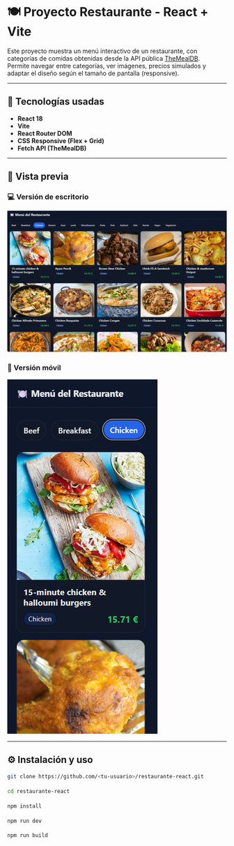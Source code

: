# 🍽️ Proyecto Restaurante - React + Vite

Este proyecto muestra un menú interactivo de un restaurante, con categorías de comidas obtenidas desde la API pública [TheMealDB](https://www.themealdb.com/).  
Permite navegar entre categorías, ver imágenes, precios simulados y adaptar el diseño según el tamaño de pantalla (responsive).

---

## 🚀 Tecnologías usadas
- **React 18**
- **Vite**
- **React Router DOM**
- **CSS Responsive (Flex + Grid)**
- **Fetch API (TheMealDB)**

---

## 📱 Vista previa

### 💻 Versión de escritorio
![Vista escritorio](./screenshots/desktop.png)

### 📱 Versión móvil
![Vista móvil](./screenshots/mobile.png)

---

## ⚙️ Instalación y uso

```bash
git clone https://github.com/<tu-usuario>/restaurante-react.git

cd restaurante-react

npm install

npm run dev

npm run build

